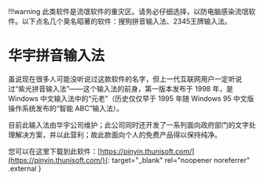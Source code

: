 !!!warning
	此类软件是流氓软件的重灾区。请务必仔细选择，以防电脑感染流氓软件。以下点名几个臭名昭著的软件：搜狗拼音输入法、2345王牌输入法。

# 华宇拼音输入法
虽说现在很多人可能没听说过这款软件的名字，但上一代互联网用户一定听说过“紫光拼音输入法”——这个输入法的前身，第一版本发布于 1998 年，是 Windows 中文输入法中的“元老”（历史仅仅早于 1995 年随 Windows 95 中文版操作系统发布的“智能 ABC”输入法）。

目前此输入法由华宇公司维护；此公司同时还开发了一系列面向政府部门的文字处理解决方案，并以此营利；故此款面向个人的免费产品得以保持纯净。

您可以在这里下载到此软件：[https://pinyin.thunisoft.com/](https://pinyin.thunisoft.com/){: target="_blank" rel="noopener noreferrer" .external }